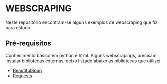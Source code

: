 # WEBSCRAPING

Neste repositório encontram-se alguns exemplos de webscraping que fiz para estudo.

## Pré-requisitos

Conhecimento básico em python e html. Alguns webscrapings, precisam instalar bibliotecas externas, deixo listado abaixo as bibliotecas que utilizei.

- [BeautifulSoup](https://pypi.org/project/beautifulsoup4/)
- [Requests](https://pypi.org/project/requests/)
